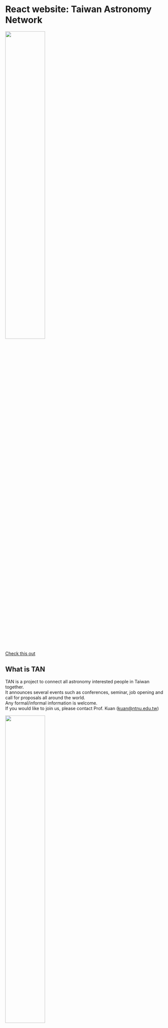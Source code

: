 # React website: Taiwan Astronomy Network


<img src="https://i.imgur.com/kfhxG5X.jpg" width=50%/>

[Check this out](http://solis.es.ntnu.edu.tw:5000/home)

## What is TAN

TAN is a project to connect all astronomy interested people in Taiwan together. <br>
It announces several events such as conferences, seminar, job opening and call for proposals all around the world. <br>
Any formal/informal information is welcome. <br>
If you would like to join us, please contact Prof. Kuan (kuan@ntnu.edu.tw)<br>


<img src="https://i.imgur.com/P9pRuit.gif" width=50%/>
<img src="https://i.imgur.com/ETmVJ7f.jpg" width=50%/>
<img src="https://i.imgur.com/oHr9rWO.jpg" width=50%/>
<img src="https://i.imgur.com/oKdc3Za.jpg" width=50%/>
<img src="https://i.imgur.com/w1xiBNj.jpg" width=50%/>
<img src="https://i.imgur.com/bGZ1lIc.jpg" width=50%/>


